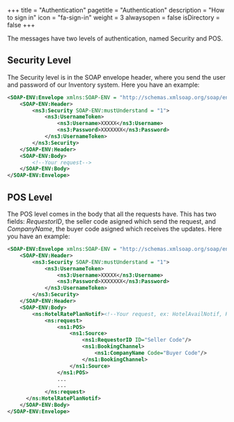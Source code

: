 +++
title = "Authentication"
pagetitle = "Authentication"
description = "How to sign in"
icon = "fa-sign-in"
weight = 3
alwaysopen = false
isDirectory = false
+++

The messages have two levels of authentication, named Security and POS.

## Security Level

The Security level is in the SOAP envelope header, where you send the user and password of our Inventory system. Here you have an example:

~~~xml
<SOAP-ENV:Envelope xmlns:SOAP-ENV = "http://schemas.xmlsoap.org/soap/envelope/" xmlns:ns1 = "http://www.opentravel.org/OTA/2003/05" xmlns:ns2 = "http://schemas.xmltravelgate.com/hubpush/provider/2012/10" xmlns:ns3 = "http://docs.oasis-open.org/wss/2004/01/oasis-200401-wss-wssecurity-secext-1.0.xsd">
    <SOAP-ENV:Header>
        <ns3:Security SOAP-ENV:mustUnderstand = "1">
            <ns3:UsernameToken>
                <ns3:Username>XXXXX</ns3:Username>
                <ns3:Password>XXXXXXX</ns3:Password>
            </ns3:UsernameToken>
        </ns3:Security>
    </SOAP-ENV:Header>
    <SOAP-ENV:Body>
        <!--Your request-->
    </SOAP-ENV:Body>
</SOAP-ENV:Envelope>
~~~

## POS Level

The POS level comes in the body that all the requests have. This has two fields: *RequestorID*, the seller code asigned which send the request, and *CompanyName*, the buyer code asigned which receives the updates. Here you have an example:

~~~xml
<SOAP-ENV:Envelope xmlns:SOAP-ENV = "http://schemas.xmlsoap.org/soap/envelope/" xmlns:ns1 = "http://www.opentravel.org/OTA/2003/05" xmlns:ns2 = "http://schemas.xmltravelgate.com/hubpush/provider/2012/10" xmlns:ns3 = "http://docs.oasis-open.org/wss/2004/01/oasis-200401-wss-wssecurity-secext-1.0.xsd">
    <SOAP-ENV:Header>
        <ns3:Security SOAP-ENV:mustUnderstand = "1">
            <ns3:UsernameToken>
                <ns3:Username>XXXXX</ns3:Username>
                <ns3:Password>XXXXXXX</ns3:Password>
            </ns3:UsernameToken>
        </ns3:Security>
    </SOAP-ENV:Header>
    <SOAP-ENV:Body>
        <ns:HotelRatePlanNotif><!--Your request, ex: HotelAvailNotif, HotelRatePlanInventoryRetrieve ...-->
            <ns:request>
                <ns1:POS>
                    <ns1:Source>
                        <ns1:RequestorID ID="Seller Code"/>
                        <ns1:BookingChannel>
                            <ns1:CompanyName Code="Buyer Code"/>
                        </ns1:BookingChannel>
                    </ns1:Source>
                </ns1:POS>
                ...
                ...
            </ns:request>
      </ns:HotelRatePlanNotif>
    </SOAP-ENV:Body>
</SOAP-ENV:Envelope>
~~~
